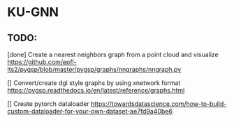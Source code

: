 # KU-GNN

## TODO:

[done] Create a nearest neighbors graph from a point cloud and visualize https://github.com/epfl-lts2/pygsp/blob/master/pygsp/graphs/nngraphs/nngraph.py

[] Convert/create dgl style graphs by using xnetwork format https://pygsp.readthedocs.io/en/latest/reference/graphs.html


[] Create pytorch dataloader https://towardsdatascience.com/how-to-build-custom-dataloader-for-your-own-dataset-ae7fd9a40be6
